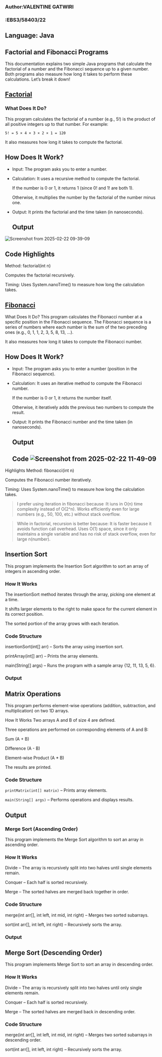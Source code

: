 ### Author:VALENTINE GATWIRI
###       :EBS3/58403/22
## Language: Java
## Factorial and Fibonacci Programs
This documentation explains two simple Java programs that calculate the factorial of a number and the Fibonacci sequence up to a given number. 
Both programs also measure how long it takes to perform these calculations. Let’s break it down!
## [Factorial](https://github.com/gatwirival/factorialandfibb/blob/main/src/factorial.java)
 ### What Does It Do?
 This program calculates the factorial of a number (e.g., 5!) is the product of all positive integers up to that number. For example:

`5! = 5 × 4 × 3 × 2 × 1 = 120`

It also measures how long it takes to compute the factorial.
## How Does It Work?
- Input: The program asks you to enter a number.

- Calculation: It uses a recursive method to compute the factorial.

   If the number is 0 or 1, it returns 1 (since 0! and 1! are both 1).

    Otherwise, it multiplies the number by the factorial of the number minus one.

- Output: It prints the factorial and the time taken (in nanoseconds).

  ## Output
![Screenshot from 2025-02-22 09-39-09](https://github.com/user-attachments/assets/218f7bd1-9624-406f-af71-e1d49f3a7397)


## Code Highlights
Method: factorial(int n)

Computes the factorial recursively.

Timing: Uses System.nanoTime() to measure how long the calculation takes.

## [Fibonacci](https://github.com/gatwirival/factorialandfibb/blob/main/src/fibonacci.java)
What Does It Do?
This program calculates the Fibonacci number at a specific position in the Fibonacci sequence. 
The Fibonacci sequence is a series of numbers where each number is the sum of the two preceding ones (e.g., 0, 1, 1, 2, 3, 5, 8, 13, ...).

It also measures how long it takes to compute the Fibonacci number.

 ## How Does It Work?
- Input: The program asks you to enter a number (position in the Fibonacci sequence).

- Calculation: It uses an iterative method to compute the Fibonacci number.

   If the number is 0 or 1, it returns the number itself.

  Otherwise, it iteratively adds the previous two numbers to compute the result.

- Output: It prints the Fibonacci number and the time taken (in nanoseconds).
  ## Output
  
  ## Code ![Screenshot from 2025-02-22 11-49-09](https://github.com/user-attachments/assets/389db786-ec41-4a8a-b296-3507fd827bd9)
Highlights
Method: fibonacci(int n)

Computes the Fibonacci number iteratively.

Timing: Uses System.nanoTime() to measure how long the calculation takes.

> I prefer using iteration in fibonacci because :It iuns in O(n) time complexity instead of O(2^n).
Works efficiently even for large numbers (e.g., 50, 100, etc.) without stack overflow.

> While in factorial, recursion is better because: It is faster because it avoids function call overhead.
Uses O(1) space, since it only maintains a single variable and has no risk of stack overflow, even for large n(number).

## Insertion Sort 
This program implements the Insertion Sort algorithm to sort an array of integers in ascending order.

### How It Works
The insertionSort method iterates through the array, picking one element at a time.

It shifts larger elements to the right to make space for the current element in its correct position.

The sorted portion of the array grows with each iteration.

### Code Structure
insertionSort(int[] arr) – Sorts the array using insertion sort.

printArray(int[] arr) – Prints the array elements.

main(String[] args) – Runs the program with a sample array {12, 11, 13, 5, 6}.

### Output

## Matrix Operations 
This program performs element-wise operations (addition, subtraction, and multiplication) on two 1D arrays.

How It Works
Two arrays A and B of size 4 are defined.

Three operations are performed on corresponding elements of A and B:

Sum (A + B)

Difference (A - B)

Element-wise Product (A * B)

The results are printed.

### Code Structure
`printMatrix(int[] matrix)` – Prints array elements.

`main(String[] args)` – Performs operations and displays results.

## Output

### Merge Sort (Ascending Order) 
This program implements the Merge Sort algorithm to sort an array in ascending order.

### How It Works
Divide – The array is recursively split into two halves until single elements remain.

Conquer – Each half is sorted recursively.

Merge – The sorted halves are merged back together in order.

### Code Structure
merge(int arr[], int left, int mid, int right) – Merges two sorted subarrays.

sort(int arr[], int left, int right) – Recursively sorts the array.
### Output

## Merge Sort (Descending Order) 
This  program implements Merge Sort to sort an array in descending order.

### How It Works
Divide – The array is recursively split into two halves until only single elements remain.

Conquer – Each half is sorted recursively.

Merge – The sorted halves are merged back in descending order.

### Code Structure
merge(int arr[], int left, int mid, int right) – Merges two sorted subarrays in descending order.

sort(int arr[], int left, int right) – Recursively sorts the array.